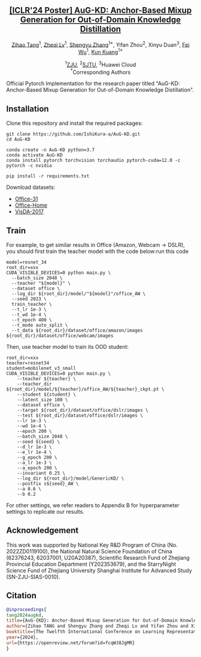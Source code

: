 <div align='center'>

<h2><a href="https://openreview.net/forum?id=fcqWJ8JgMR">[ICLR'24 Poster] AuG-KD: Anchor-Based Mixup Generation for Out-of-Domain Knowledge Distillation</a></h2>

[Zihao Tang](https://github.com/IshiKura-a/)<sup>1</sup>, [Zheqi Lv](https://github.com/HelloZicky)<sup>1</sup>, [Shengyu Zhang](https://shengyuzhang.github.io/)<sup>1*</sup>, Yifan Zhou<sup>2</sup>, Xinyu Duan<sup>3</sup>, [Fei Wu](https://mypage.zju.edu.cn/wufei)<sup>1</sup>, [Kun Kuang](https://kunkuang.github.io/)<sup>1*</sup>
 
<sup>1</sup>[ZJU](https://www.zju.edu.cn/english/), <sup>2</sup>[SJTU](https://en.sjtu.edu.cn/), <sup>3</sup>Huawei Cloud
<br> <sup>*</sup>Corresponding Authors
</div>

Official Pytorch Implementation for the research paper titled "AuG-KD: Anchor-Based Mixup Generation for Out-of-Domain Knowledge Distillation".

## Installation
Clone this repository and install the required packages:
```shell
git clone https://github.com/IshiKura-a/AuG-KD.git
cd AuG-KD

conda create -n AuG-KD python=3.7
conda activate AuG-KD
conda install pytorch torchvision torchaudio pytorch-cuda=12.0 -c pytorch -c nvidia

pip install -r requirements.txt
```
Download datasets:
* [Office-31](https://www.cc.gatech.edu/~judy/domainadapt/)
* [Office-Home](https://www.hemanthdv.org/officeHomeDataset.html)
* [VisDA-2017](https://ai.bu.edu/visda-2017/)

## Train

For example, to get similar results in Office (Amazon, Webcam → DSLR), you should first train the teacher model with the code below:run this code
```shell
model=resnet_34
root_dir=xxx
CUDA_VISIBLE_DEVICES=0 python main.py \
  --batch_size 2048 \
  --teacher "${model}" \
  --dataset office \
  --log_dir ${root_dir}/model/"${model}"/office_AW \
  --seed 2023 \
  train_teacher \
  --t_lr 1e-3 \
  --t_wd 1e-4 \
  --t_epoch 400 \
  --t_mode auto_split \
  --t_data ${root_dir}/dataset/office/amazon/images ${root_dir}/dataset/office/webcam/images
```
Then, use teacher model to train its OOD student:
```shell
root_dir=xxx
teacher=resnet34
student=mobilenet_v3_small
CUDA_VISIBLE_DEVICES=0 python main.py \
    --teacher ${teacher} \
    --teacher_dir ${root_dir}/model/${teacher}/office_AW/${teacher}_ckpt.pt \
    --student ${student} \
    --latent_size 100 \
    --dataset office \
    --target ${root_dir}/dataset/office/dslr/images \
    --test ${root_dir}/dataset/office/dslr/images \
    --lr 1e-3 \
    --wd 1e-4 \
    --epoch 200 \
    --batch_size 2048 \
    --seed ${seed} \
    --d_lr 1e-3 \
    --e_lr 1e-4 \
    --g_epoch 200 \
    --a_lr 1e-3 \
    --a_epoch 200 \
    --invariant 0.25 \
    --log_dir ${root_dir}/model/GenericKD/ \
    --postfix s${seed}_AW \
    --a 0.6 \
    --b 0.2
```
For other settings, we refer readers to Appendix B for hyperparameter settings to replicate our results.
## Acknowledgement
This work was supported by National Key R\&D Program of China (No. 2022ZD0119100), the National Natural Science Foundation of China (62376243, 62037001, U20A20387), Scientific Research Fund of Zhejiang Provincial Education Department (Y202353679), and the StarryNight Science Fund of Zhejiang University Shanghai Institute for Advanced Study (SN-ZJU-SIAS-0010).

## Citation
```bib
@inproceedings{
tang2024augkd,
title={AuG-{KD}: Anchor-Based Mixup Generation for Out-of-Domain Knowledge Distillation},
author={Zihao TANG and Shengyu Zhang and Zheqi Lv and Yifan Zhou and Xinyu Duan and Kun Kuang and Fei Wu},
booktitle={The Twelfth International Conference on Learning Representations},
year={2024},
url={https://openreview.net/forum?id=fcqWJ8JgMR}
}
```